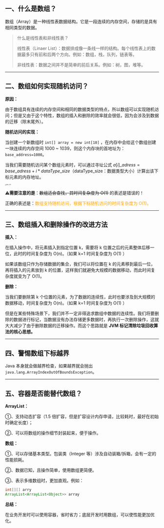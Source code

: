 ## 一、什么是数组？

数组（Array）是一种线性表数据结构。它是一段连续的内存空间，存储的是具有相同类型的数据。

> 什么是线性表和非线性表？
>
> 线性表（Linaer List）：数据排成像一条线一样的结构。每个线性表上的数据最多只有前和后两个方向。例如：数组，栈，队列，链表等。
>
> 非线性表：数据之间并不是简单的前后关系。例如：树，图，堆等。

----

## 二、数组如何实现随机访问？

**原因：**

由于数组具有连续的内存空间和相同的数据类型的特点，所以数组可以实现随机访问；但是又由于这个特性，数组的插入和删除的效率就会很低，因为会涉及到数据的迁移（除末尾外）。

**随机访问的实现：**

当创建一个新数组时 `int[] array = new int[10]` ，在内存中会给这个数组创建一块连续的内存空间 1000 ~ 1039，则这个内存块的首地址为：`base_address=1000`。

当我们需要随机访问某个数组元素时，可以通过寻址公式 $a[i]\_adress = base\_adress + i * dataType\_size$（dataType\_size：数据类型大小）计算出该下标元素的内存地址。

<img src="https://tva1.sinaimg.cn/large/0082zybply1gca4o6etgij312g0u0tl7.jpg" alt="IMG_2171" style="zoom: 25%;" />

⚠️**需要注意的是**：~~数组适合查找，其时间复杂度为 O(1)~~ 的表述是错误的！

正确的表述是：<font color=orange>数组支持随机访问，根据下标随机访问的时间复杂度为 O(1)。</font>

----

## 三、数组插入和删除操作的改进方法

**插入：**

在插入操作中，将元素插入到指定位置 k，需要将 k 位置之后的元素整体后移一位，此时的时间复杂度为 O(n)。（如果 k=1 时间复杂度为 O(1) ）

如果该数组只作为存储数据的集合，我们可以将位置在 k 的元素移到最后一位，再将插入的元素放到 k 的位置，这样我们就避免大规模的数据移动，而此时间复杂度就变为了 O(1)。

**删除：**

当我们要删除第 k 个位置的元素，为了数据的连续性，此时也要涉及到大规模的数据移动，时间复杂度为 O(n)。（如果 k=1 时间复杂度为 O(1) ）

但是在某些特殊场景下，我们并不一定非得追求数组中数据的连续性。我们将要删除的数据进行标记，当数据没有办法存储更多数据时，再执行一次删除操作，这就大大减少了由于删除数据的迁移操作。而这个思路就是 **JVM 标记清除垃圾回收算法的核心思想。**

----

## 四、警惕数组下标越界

Java 本身就会做越界检查，如果越界就会抛出 ` java.lang.ArrayIndexOutOfBoundsException`。

----

## 五、容器是否能替代数组？

**ArrayList：**

①、支持动态扩容（1.5 倍扩容，但是扩容设计内存申请，比较耗时，最好在初始时确定长度）；

②、可以将数组的操作细节封装起来，便于操作。

**数组：**

①、可以存储基本类型。包装类（Integer 等）涉及自动装箱/拆箱，会有一定的性能损耗。

②、数据已知，且操作简单，使用数组更简便。

③、表示多维数组时，更加直观。例如：

```java
int[][] arry 
ArrayList<ArrayList<Object>> array
```

**总结：**

在业务开发时可以使用容器，省时省力；底层开发时用数组，可以使性能更加优化。